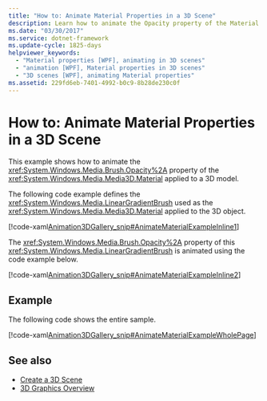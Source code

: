 ```yaml
---
title: "How to: Animate Material Properties in a 3D Scene"
description: Learn how to animate the Opacity property of the Material applied to a 3D model in Windows Presentation Foundation (WPF).
ms.date: "03/30/2017"
ms.service: dotnet-framework
ms.update-cycle: 1825-days
helpviewer_keywords:
  - "Material properties [WPF], animating in 3D scenes"
  - "animation [WPF], Material properties in 3D scenes"
  - "3D scenes [WPF], animating Material properties"
ms.assetid: 229fd6eb-7401-4992-b0c9-8b28de230c0f
---
```

# How to: Animate Material Properties in a 3D Scene

This example shows how to animate the <xref:System.Windows.Media.Brush.Opacity%2A> property of the <xref:System.Windows.Media.Media3D.Material> applied to a 3D model.

The following code example defines the <xref:System.Windows.Media.LinearGradientBrush> used as the <xref:System.Windows.Media.Media3D.Material> applied to the 3D object.

[!code-xaml[Animation3DGallery_snip#AnimateMaterialExampleInline1](~/samples/snippets/csharp/VS_Snippets_Wpf/Animation3DGallery_snip/CS/AnimateMaterialExample.xaml#animatematerialexampleinline1)]

The <xref:System.Windows.Media.Brush.Opacity%2A> property of this <xref:System.Windows.Media.LinearGradientBrush> is animated using the code example below.

[!code-xaml[Animation3DGallery_snip#AnimateMaterialExampleInline2](~/samples/snippets/csharp/VS_Snippets_Wpf/Animation3DGallery_snip/CS/AnimateMaterialExample.xaml#animatematerialexampleinline2)]

## Example

The following code shows the entire sample.

[!code-xaml[Animation3DGallery_snip#AnimateMaterialExampleWholePage](~/samples/snippets/csharp/VS_Snippets_Wpf/Animation3DGallery_snip/CS/AnimateMaterialExample.xaml#animatematerialexamplewholepage)]

## See also

- [Create a 3D Scene](how-to-create-a-3-d-scene.md)
- [3D Graphics Overview](3-d-graphics-overview.md)
